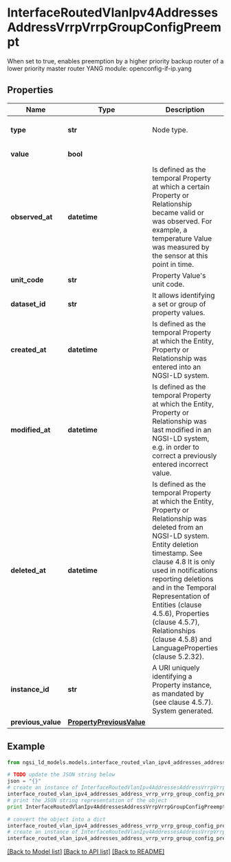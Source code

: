 # InterfaceRoutedVlanIpv4AddressesAddressVrrpVrrpGroupConfigPreempt

When set to true, enables preemption by a higher priority backup router of a lower priority master router  YANG module: openconfig-if-ip.yang 

## Properties

Name | Type | Description | Notes
------------ | ------------- | ------------- | -------------
**type** | **str** | Node type.  | [optional] [default to 'Property']
**value** | **bool** |  | [default to True]
**observed_at** | **datetime** | Is defined as the temporal Property at which a certain Property or Relationship became valid or was observed. For example, a temperature Value was measured by the sensor at this point in time.  | [optional] 
**unit_code** | **str** | Property Value&#39;s unit code.  | [optional] 
**dataset_id** | **str** | It allows identifying a set or group of property values.  | [optional] 
**created_at** | **datetime** | Is defined as the temporal Property at which the Entity, Property or Relationship was entered into an NGSI-LD system.  | [optional] [readonly] 
**modified_at** | **datetime** | Is defined as the temporal Property at which the Entity, Property or Relationship was last modified in an NGSI-LD system, e.g. in order to correct a previously entered incorrect value.  | [optional] [readonly] 
**deleted_at** | **datetime** | Is defined as the temporal Property at which the Entity, Property or Relationship was deleted from an NGSI-LD system.  Entity deletion timestamp. See clause 4.8 It is only used in notifications reporting deletions and in the Temporal Representation of Entities (clause 4.5.6), Properties (clause 4.5.7), Relationships (clause 4.5.8) and LanguageProperties (clause 5.2.32).  | [optional] [readonly] 
**instance_id** | **str** | A URI uniquely identifying a Property instance, as mandated by (see clause 4.5.7). System generated.  | [optional] [readonly] 
**previous_value** | [**PropertyPreviousValue**](PropertyPreviousValue.md) |  | [optional] 

## Example

```python
from ngsi_ld_models.models.interface_routed_vlan_ipv4_addresses_address_vrrp_vrrp_group_config_preempt import InterfaceRoutedVlanIpv4AddressesAddressVrrpVrrpGroupConfigPreempt

# TODO update the JSON string below
json = "{}"
# create an instance of InterfaceRoutedVlanIpv4AddressesAddressVrrpVrrpGroupConfigPreempt from a JSON string
interface_routed_vlan_ipv4_addresses_address_vrrp_vrrp_group_config_preempt_instance = InterfaceRoutedVlanIpv4AddressesAddressVrrpVrrpGroupConfigPreempt.from_json(json)
# print the JSON string representation of the object
print InterfaceRoutedVlanIpv4AddressesAddressVrrpVrrpGroupConfigPreempt.to_json()

# convert the object into a dict
interface_routed_vlan_ipv4_addresses_address_vrrp_vrrp_group_config_preempt_dict = interface_routed_vlan_ipv4_addresses_address_vrrp_vrrp_group_config_preempt_instance.to_dict()
# create an instance of InterfaceRoutedVlanIpv4AddressesAddressVrrpVrrpGroupConfigPreempt from a dict
interface_routed_vlan_ipv4_addresses_address_vrrp_vrrp_group_config_preempt_form_dict = interface_routed_vlan_ipv4_addresses_address_vrrp_vrrp_group_config_preempt.from_dict(interface_routed_vlan_ipv4_addresses_address_vrrp_vrrp_group_config_preempt_dict)
```
[[Back to Model list]](../README.md#documentation-for-models) [[Back to API list]](../README.md#documentation-for-api-endpoints) [[Back to README]](../README.md)


